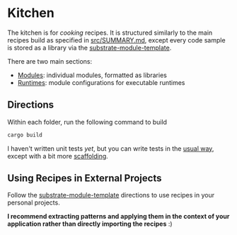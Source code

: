 # Kitchen

The kitchen is for *cooking* recipes. It is structured similarly to the main recipes build as specified in [src/SUMMARY.md](../src/SUMMARY.md), except every code sample is stored as a library via the [substrate-module-template](https://github.com/shawntabrizi/substrate-module-template).

There are two main sections:
* [Modules](./modules/README.md): individual modules, formatted as libraries
* [Runtimes](./runtimes/README.md): module configurations for executable runtimes

## Directions

Within each folder, run the following command to build

```rust
cargo build
```

I haven't written unit tests *yet*, but you can write tests in the [usual way](https://doc.rust-lang.org/rust-by-example/testing/unit_testing.html), except with a bit more [scaffolding](https://www.shawntabrizi.com/substrate-collectables-workshop/#/5/setting-up-tests).

## Using Recipes in External Projects

Follow the [substrate-module-template](https://github.com/shawntabrizi/substrate-module-template) directions to use recipes in your personal projects. 

**I recommend extracting patterns and applying them in the context of your application rather than directly importing the recipes** :)